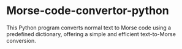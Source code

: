 # Morse-code-convertor-python
 This Python program converts normal text to Morse code using a predefined dictionary, offering a simple and efficient text-to-Morse conversion.
